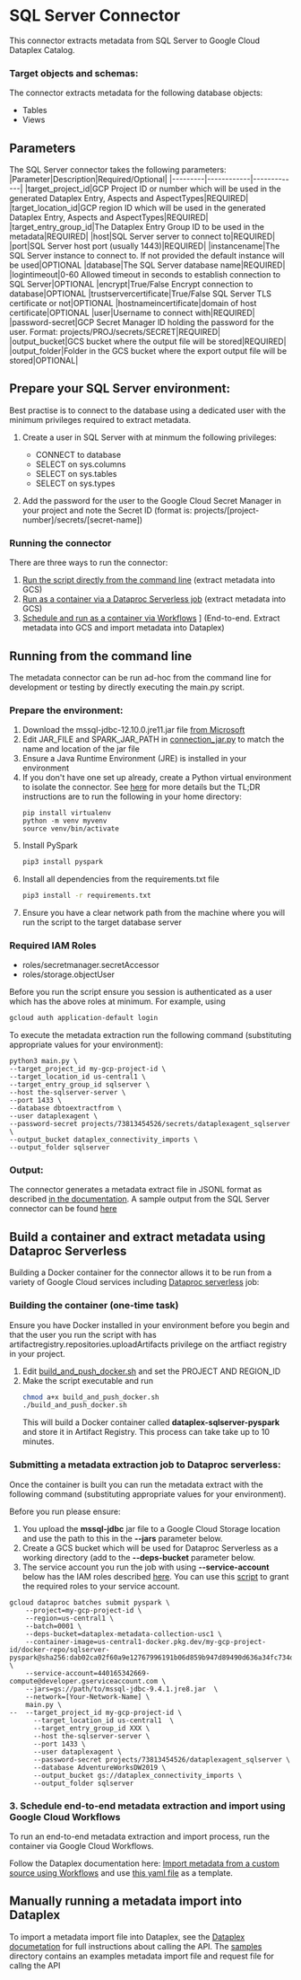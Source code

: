 # SQL Server Connector

This connector extracts metadata from SQL Server to Google Cloud Dataplex Catalog.

### Target objects and schemas:

The connector extracts metadata for the following database objects:
* Tables
* Views

## Parameters
The SQL Server connector takes the following parameters:
|Parameter|Description|Required/Optional|
|---------|------------|-------------|
|target_project_id|GCP Project ID or number which will be used in the generated Dataplex Entry, Aspects and AspectTypes|REQUIRED|
|target_location_id|GCP region ID which will be used in the generated Dataplex Entry, Aspects and AspectTypes|REQUIRED|
|target_entry_group_id|The Dataplex Entry Group ID to be used in the metadata|REQUIRED|
|host|SQL Server server to connect to|REQUIRED|
|port|SQL Server host port (usually 1443)|REQUIRED|
|instancename|The SQL Server instance to connect to. If not provided the default instance will be used|OPTIONAL
|database|The SQL Server database name|REQUIRED|
|logintimeout|0-60 Allowed timeout in seconds to establish connection to SQL Server|OPTIONAL
|encrypt|True/False Encrypt connection to database|OPTIONAL
|trustservercertificate|True/False SQL Server TLS certificate or not|OPTIONAL
|hostnameincertificate|domain of host certificate|OPTIONAL
|user|Username to connect with|REQUIRED|
|password-secret|GCP Secret Manager ID holding the password for the user. Format: projects/PROJ/secrets/SECRET|REQUIRED|
|output_bucket|GCS bucket where the output file will be stored|REQUIRED|
|output_folder|Folder in the GCS bucket where the export output file will be stored|OPTIONAL|

## Prepare your SQL Server environment:

Best practise is to connect to the database using a dedicated user with the minimum privileges required to extract metadata. 

1. Create a user in SQL Server with at minmum the following privileges:
    * CONNECT to database
    * SELECT on sys.columns
    * SELECT on sys.tables
    * SELECT on sys.types

2. Add the password for the user to the Google Cloud Secret Manager in your project and note the Secret ID (format is: projects/[project-number]/secrets/[secret-name])

### Running the connector
There are three ways to run the connector:
1) [Run the script directly from the command line](###running-from-the-command-line) (extract metadata into GCS)
2) [Run as a container via a Dataproc Serverless job](###submitting-a-metadata-extraction-job-to-dataproc-serverless) (extract metadata into GCS)
3) [Schedule and run as a container via Workflows](###schedule-an-end-to-end-metadata-extract-and-import-with-workflows) ] (End-to-end. Extract metadata into GCS and import metadata into Dataplex)

## Running from the command line

The metadata connector can be run ad-hoc from the command line for development or testing by directly executing the main.py script.

### Prepare the environment:
1. Download the mssql-jdbc-12.10.0.jre11.jar file [from Microsoft](https://docs.microsoft.com/en-us/sql/connect/jdbc/download-microsoft-jdbc-driver-for-sql-server?view=sql-server-2022)
2. Edit JAR_FILE and SPARK_JAR_PATH in [connection_jar.py](src/connection_jar.py) to match the name and location of the jar file
3. Ensure a Java Runtime Environment (JRE) is installed in your environment
4. If you don't have one set up already, create a Python virtual environment to isolate the connector.
    See [here](https://www.freecodecamp.org/news/how-to-setup-virtual-environments-in-python/) for more details but the TL;DR instructions are to run the following in your home directory:
    ```
    pip install virtualenv
    python -m venv myvenv
    source venv/bin/activate
    ```
5. Install PySpark
    ```bash
    pip3 install pyspark
    ```
6. Install all dependencies from the requirements.txt file 
    ```bash
    pip3 install -r requirements.txt
    ```
7. Ensure you have a clear network path from the machine where you will run the script to the target database server

### Required IAM Roles
- roles/secretmanager.secretAccessor
- roles/storage.objectUser

Before you run the script ensure you session is authenticated as a user which has the above roles at minimum. For example, using 
```bash
gcloud auth application-default login
```

To execute the metadata extraction run the following command (substituting appropriate values for your environment):

```shell 
python3 main.py \
--target_project_id my-gcp-project-id \
--target_location_id us-central1 \
--target_entry_group_id sqlserver \
--host the-sqlserver-server \
--port 1433 \
--database dbtoextractfrom \
--user dataplexagent \
--password-secret projects/73813454526/secrets/dataplexagent_sqlserver \
--output_bucket dataplex_connectivity_imports \
--output_folder sqlserver
```

### Output:
The connector generates a metadata extract file in JSONL format as described [in the documentation](https://cloud.google.com/dataplex/docs/import-metadata#metadata-import-file). A sample output from the SQL Server connector can be found [here](sample/sqlserver_output_sample.jsonl)

## Build a container and extract metadata using Dataproc Serverless

Building a Docker container for the connector allows it to be run from a variety of Google Cloud services including [Dataproc serverless](https://cloud.google.com/dataproc-serverless/docs) job:

### Building the container (one-time task)

Ensure you have Docker installed in your environment before you begin and that the user you run the script with has artifactregistry.repositories.uploadArtifacts privilege on the artfiact registry in your project.

1. Edit [build_and_push_docker.sh](build_and_push_docker.sh) and set the PROJECT AND REGION_ID
2. Make the script executable and run
    ```bash
    chmod a+x build_and_push_docker.sh
    ./build_and_push_docker.sh
    ``` 
    This will build a Docker container called **dataplex-sqlserver-pyspark** and store it in Artifact Registry. 
    This process can take take up to 10 minutes.

### Submitting a metadata extraction job to Dataproc serverless:
Once the container is built you can run the metadata extract with the following command (substituting appropriate values for your environment). 

Before you run please ensure:
1. You upload the **mssql-jdbc** jar file to a Google Cloud Storage location and use the path to this in the **--jars** parameter below.
2. Create a GCS bucket which will be used for Dataproc Serverless as a working directory (add to the **--deps-bucket** parameter below.
3. The service account you run the job with using **--service-account** below has the IAM roles described [here](https://cloud.google.com/dataplex/docs/import-using-workflows-custom-source#required-roles).
You can use this [script](../common_scripts/grant_SA_dataproc_roles.sh) to grant the required roles to your service account.

```shell
gcloud dataproc batches submit pyspark \
    --project=my-gcp-project-id \
    --region=us-central1 \
    --batch=0001 \
    --deps-bucket=dataplex-metadata-collection-usc1 \  
    --container-image=us-central1-docker.pkg.dev/my-gcp-project-id/docker-repo/sqlserver-pyspark@sha256:dab02ca02f60a9e12767996191b06d859b947d89490d636a34fc734d4a0b6d08 \
    --service-account=440165342669-compute@developer.gserviceaccount.com \
    --jars=gs://path/to/mssql-jdbc-9.4.1.jre8.jar  \
    --network=[Your-Network-Name] \
    main.py \
--  --target_project_id my-gcp-project-id \
      --target_location_id us-central1	\
      --target_entry_group_id XXX \
      --host the-sqlserver-server \
      --port 1433 \
      --user dataplexagent \
      --password-secret projects/73813454526/dataplexagent_sqlserver \
      --database AdventureWorksDW2019 \
      --output_bucket gs://dataplex_connectivity_imports \
      --output_folder sqlserver
```

### 3. Schedule end-to-end metadata extraction and import using Google Cloud Workflows

To run an end-to-end metadata extraction and import process, run the container via Google Cloud Workflows. 

Follow the Dataplex documentation here: [Import metadata from a custom source using Workflows](https://cloud.google.com/dataplex/docs/import-using-workflows-custom-source) and use [this yaml file](https://github.com/GoogleCloudPlatform/cloud-dataplex/blob/main/managed-connectivity/cloud-workflows/byo-connector/templates/byo-connector.yaml) as a template.


## Manually running a metadata import into Dataplex

To import a metadata import file into Dataplex, see the [Dataplex documetation](https://cloud.google.com/dataplex/docs/import-metadata#import-metadata) for full instructions about calling the API.
The [samples](/samples) directory contains an examples metadata import file and request file for callng the API